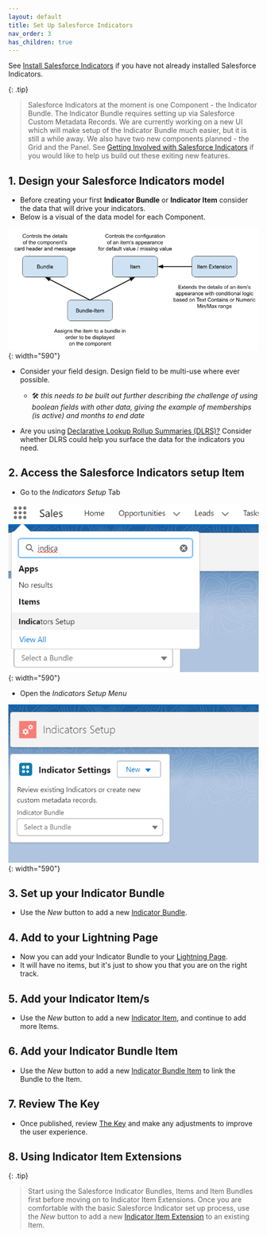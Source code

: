 ```yaml
---
layout: default
title: Set Up Salesforce Indicators
nav_order: 3
has_children: true
---
```



See [Install Salesforce Indicators](../install-salesforce-indicators/) if you have not already installed Salesforce Indicators.

{: .tip}
>Salesforce Indicators at the moment is one Component - the Indicator Bundle. The Indicator Bundle requires setting up via Salesforce Custom Metadata Records. 
>We are currently working on a new UI which will make setup of the Indicator Bundle much easier, but it is still a while away. 
>We also have two new components planned - the Grid and the Panel. 
>See [Getting Involved with Salesforce Indicators](../getting-involved/) if you would like to help us build out these exiting new features.

## 1. Design your Salesforce Indicators model

* Before creating your first **Indicator Bundle** or **Indicator Item** consider the data that will drive your indicators. 
* Below is a visual of the data model for each Component.

![Salesforce Indicators Data Model](../images/setup/DataStructure.png){: width="590"}

* Consider your field design. Design field to be multi-use where ever possible.
  * 🛠 *this needs to be built out further describing the challenge of using boolean fields with other data, giving the example of memberships (is active) and months to end date*

* Are you using [Declarative Lookup Rollup Summaries (DLRS)?](https://github.com/SFDO-Community/Salesforce-Indicators/wiki/Additional-Complementary-Apps-and-Components-to-Enhance-Your-Org#declarative-lookup-rollup-summary-salesforce-open-source-commons) Consider whether DLRS could help you surface the data for the indicators you need.

## 2. Access the Salesforce Indicators setup Item
* Go to the *Indicators Setup* Tab

![Open Indicators Setup](../images/setup/OpenIndicatorsSetup.png){: width="590"}

* Open the *Indicators Setup Menu*

![Indicators Setup Menu](../images/setup/IndicatorsSetupMenu.png){: width="590"}

## 3. Set up your Indicator Bundle

* Use the *New* button to add a new [Indicator Bundle](indicator-bundle).

## 4. Add to your Lightning Page

* Now you can add your Indicator Bundle to your [Lightning Page](../add-to-lightning-page).
* It will have no items, but it's just to show you that you are on the right track.

## 5. Add your Indicator Item/s

* Use the *New* button to add a new [Indicator Item](indicator-item), and continue to add more Items.

## 6. Add your Indicator Bundle Item

* Use the *New* button to add a new [Indicator Bundle Item](indicator-bundle-item) to link the Bundle to the Item.

## 7. Review The Key

* Once published, review [The Key](../the-key) and make any adjustments to improve the user experience.

## 8. Using Indicator Item Extensions

{: .tip}
>
> Start using the Salesforce Indicator Bundles, Items and Item Bundles first before moving on to Indicator Item Extensions.
> Once you are comfortable with the basic Salesforce Indicator set up process, use the *New* button to add a new [Indicator Item Extension](item-extension) to an existing Item.



